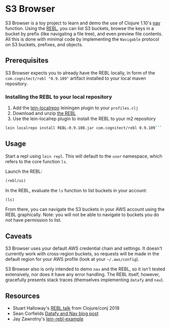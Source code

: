 # S3 Browser

S3 Browser is a toy project to learn and demo the use of Clojure 1.10's [nav](https://clojure.github.io/clojure/clojure.core-api.html#clojure.core.protocols/nav) function.
Using the [REBL](http://rebl.cognitect.com/), you can list S3 buckets, browse the keys
in a bucket by prefix (like navigating a file tree), and even preview file contents.
All this is done with minimal code by implementing the `Navigable` protocol on S3 buckets, prefixes, and objects.

## Prerequisites

S3 Browser expects you to already have the REBL locally, in form of the `com.cognitect/rebl "0.9.109"` artifact installed to your local maven repository.

### Installing the REBL to your local repository

1. Add the [lein-localrepo](https://github.com/kumarshantanu/lein-localrepo) leiningen plugin to your `profiles.clj`
2. Download and unzip [the REBL](http://rebl.cognitect.com/)
3. Use the lein-localrep plugin to install the REBL to your m2 repository

```bash
lein localrepo install REBL-0.9.108.jar com.cognitect/rebl 0.9.109```
```

## Usage

Start a repl using `lein repl`. This will default to the `user` namespace, which refers to the core function `ls`.

Launch the REBL:

```clojure
(rebl/ui)
```

In the REBL, evaluate the `ls` function to list buckets in your account:
```clojure
(ls)
```

From there, you can navigate the S3 buckets in your AWS account using the REBL graphically. Note: you will not be able to navigate to buckets you do not have permission to list.


## Caveats

S3 Browser uses your default AWS credential chain and settings. It doesn't currently work with cross-region buckets, so requests will be made in the default region for your AWS profile (look at your `~/.aws/config`).

S3 Browser also is only intended to demo `nav` and the REBL, so it isn't tested extensively, nor does it have any error handling. The REBL itself, however, gracefully presents stack traces (themselves implementing `datafy` and `nav`).

## Resources

* Stuart Halloway's [REBL talk](https://www.youtube.com/watch?v=c52QhiXsmyI) from Clojure/conj 2018
* Sean Corfields [Datafy and Nav blog post](http://corfield.org/blog/2018/12/03/datafy-nav/)
* Jay Zawrotny's [lein-rebl-example](https://github.com/jayzawrotny/lein-rebl-example)
